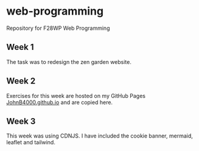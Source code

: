 # web-programming
Repository for F28WP Web Programming

## Week 1
The task was to redesign the zen garden website.

## Week 2
Exercises for this week are hosted on my GitHub Pages [JohnB4000.github.io](JohnB4000.github.io) and are copied here.

## Week 3
This week was using CDNJS. I have included the cookie banner, mermaid, leaflet and tailwind.